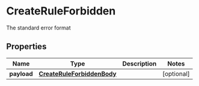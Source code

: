 

# CreateRuleForbidden

The standard error format
## Properties

Name | Type | Description | Notes
------------ | ------------- | ------------- | -------------
**payload** | [**CreateRuleForbiddenBody**](CreateRuleForbiddenBody.md) |  |  [optional]




